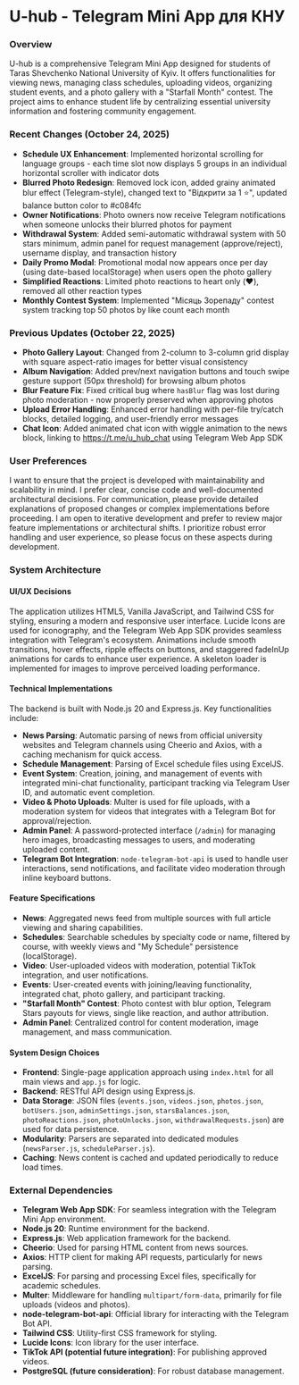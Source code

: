 # U-hub - Telegram Mini App для КНУ

### Overview
U-hub is a comprehensive Telegram Mini App designed for students of Taras Shevchenko National University of Kyiv. It offers functionalities for viewing news, managing class schedules, uploading videos, organizing student events, and a photo gallery with a "Starfall Month" contest. The project aims to enhance student life by centralizing essential university information and fostering community engagement.

### Recent Changes (October 24, 2025)
- **Schedule UX Enhancement**: Implemented horizontal scrolling for language groups - each time slot now displays 5 groups in an individual horizontal scroller with indicator dots
- **Blurred Photo Redesign**: Removed lock icon, added grainy animated blur effect (Telegram-style), changed text to "Відкрити за 1 ⭐", updated balance button color to #c084fc
- **Owner Notifications**: Photo owners now receive Telegram notifications when someone unlocks their blurred photos for payment
- **Withdrawal System**: Added semi-automatic withdrawal system with 50 stars minimum, admin panel for request management (approve/reject), username display, and transaction history
- **Daily Promo Modal**: Promotional modal now appears once per day (using date-based localStorage) when users open the photo gallery
- **Simplified Reactions**: Limited photo reactions to heart only (❤️), removed all other reaction types
- **Monthly Contest System**: Implemented "Місяць Зорепаду" contest system tracking top 50 photos by like count each month

### Previous Updates (October 22, 2025)
- **Photo Gallery Layout**: Changed from 2-column to 3-column grid display with square aspect-ratio images for better visual consistency
- **Album Navigation**: Added prev/next navigation buttons and touch swipe gesture support (50px threshold) for browsing album photos
- **Blur Feature Fix**: Fixed critical bug where `hasBlur` flag was lost during photo moderation - now properly preserved when approving photos
- **Upload Error Handling**: Enhanced error handling with per-file try/catch blocks, detailed logging, and user-friendly error messages
- **Chat Icon**: Added animated chat icon with wiggle animation to the news block, linking to https://t.me/u_hub_chat using Telegram Web App SDK

### User Preferences
I want to ensure that the project is developed with maintainability and scalability in mind. I prefer clear, concise code and well-documented architectural decisions. For communication, please provide detailed explanations of proposed changes or complex implementations before proceeding. I am open to iterative development and prefer to review major feature implementations or architectural shifts. I prioritize robust error handling and user experience, so please focus on these aspects during development.

### System Architecture

#### UI/UX Decisions
The application utilizes HTML5, Vanilla JavaScript, and Tailwind CSS for styling, ensuring a modern and responsive user interface. Lucide Icons are used for iconography, and the Telegram Web App SDK provides seamless integration with Telegram's ecosystem. Animations include smooth transitions, hover effects, ripple effects on buttons, and staggered fadeInUp animations for cards to enhance user experience. A skeleton loader is implemented for images to improve perceived loading performance.

#### Technical Implementations
The backend is built with Node.js 20 and Express.js. Key functionalities include:
- **News Parsing**: Automatic parsing of news from official university websites and Telegram channels using Cheerio and Axios, with a caching mechanism for quick access.
- **Schedule Management**: Parsing of Excel schedule files using ExcelJS.
- **Event System**: Creation, joining, and management of events with integrated mini-chat functionality, participant tracking via Telegram User ID, and automatic event completion.
- **Video & Photo Uploads**: Multer is used for file uploads, with a moderation system for videos that integrates with a Telegram Bot for approval/rejection.
- **Admin Panel**: A password-protected interface (`/admin`) for managing hero images, broadcasting messages to users, and moderating uploaded content.
- **Telegram Bot Integration**: `node-telegram-bot-api` is used to handle user interactions, send notifications, and facilitate video moderation through inline keyboard buttons.

#### Feature Specifications
- **News**: Aggregated news feed from multiple sources with full article viewing and sharing capabilities.
- **Schedules**: Searchable schedules by specialty code or name, filtered by course, with weekly views and "My Schedule" persistence (localStorage).
- **Video**: User-uploaded videos with moderation, potential TikTok integration, and user notifications.
- **Events**: User-created events with joining/leaving functionality, integrated chat, photo gallery, and participant tracking.
- **"Starfall Month" Contest**: Photo contest with blur option, Telegram Stars payouts for views, single like reaction, and author attribution.
- **Admin Panel**: Centralized control for content moderation, image management, and mass communication.

#### System Design Choices
- **Frontend**: Single-page application approach using `index.html` for all main views and `app.js` for logic.
- **Backend**: RESTful API design using Express.js.
- **Data Storage**: JSON files (`events.json`, `videos.json`, `photos.json`, `botUsers.json`, `adminSettings.json`, `starsBalances.json`, `photoReactions.json`, `photoUnlocks.json`, `withdrawalRequests.json`) are used for data persistence.
- **Modularity**: Parsers are separated into dedicated modules (`newsParser.js`, `scheduleParser.js`).
- **Caching**: News content is cached and updated periodically to reduce load times.

### External Dependencies

- **Telegram Web App SDK**: For seamless integration with the Telegram Mini App environment.
- **Node.js 20**: Runtime environment for the backend.
- **Express.js**: Web application framework for the backend.
- **Cheerio**: Used for parsing HTML content from news sources.
- **Axios**: HTTP client for making API requests, particularly for news parsing.
- **ExcelJS**: For parsing and processing Excel files, specifically for academic schedules.
- **Multer**: Middleware for handling `multipart/form-data`, primarily for file uploads (videos and photos).
- **node-telegram-bot-api**: Official library for interacting with the Telegram Bot API.
- **Tailwind CSS**: Utility-first CSS framework for styling.
- **Lucide Icons**: Icon library for the user interface.
- **TikTok API (potential future integration)**: For publishing approved videos.
- **PostgreSQL (future consideration)**: For robust database management.
